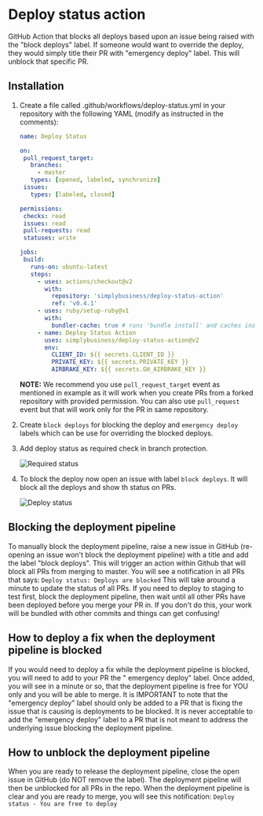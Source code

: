 # Deploy status action

GitHub Action that blocks all deploys based upon an issue being raised with the "block deploys" label. If someone would
want to override the deploy, they would simply title their PR with "emergency deploy" label. This will unblock that
specific PR.

## Installation

1. Create a file called .github/workflows/deploy-status.yml in your repository with the following YAML (modify as
   instructed in the comments):

    ```yaml
    name: Deploy Status

   on:
     pull_request_target:
       branches:
         - master
       types: [opened, labeled, synchronize]
     issues:
       types: [labeled, closed]

   permissions:
     checks: read
     issues: read
     pull-requests: read
     statuses: write
   
   jobs:
     build:
       runs-on: ubuntu-latest
       steps:
         - uses: actions/checkout@v2
           with:
             repository: 'simplybusiness/deploy-status-action'
             ref: 'v0.4.1'
         - uses: ruby/setup-ruby@v1
           with:
             bundler-cache: true # runs 'bundle install' and caches installed gems automatically                       
         - name: Deploy Status Action
           uses: simplybusiness/deploy-status-action@v2
           env:
             CLIENT_ID: ${{ secrets.CLIENT_ID }}
             PRIVATE_KEY: ${{ secrets.PRIVATE_KEY }}
             AIRBRAKE_KEY: ${{ secrets.GH_AIRBRAKE_KEY }}
    ```
   **NOTE:** We recommend you use `pull_request_target` event as mentioned in example as it will work when you create
   PRs from a forked repository with provided permission. You can also use `pull_request` event but that will work only
   for the PR in same repository.

2. Create `block deploys` for blocking the deploy and `emergency deploy` labels which can be use for overriding the
   blocked deploys.

3. Add deploy status as required check in branch protection.

   ![Required status](images/require_status.png)

5. To block the deploy now open an issue with label `block deploys`. It will block all the deploys and show th status on
   PRs.

   ![Deploy status](images/deploy_status.png)

## Blocking the deployment pipeline

To manually block the deployment pipeline, raise a new issue in GitHub (re-opening an issue won't block the deployment
pipeline) with a title and add the label "block deploys". This will trigger an action within Github that will block all
PRs from merging to master. You will see a notification in all PRs that says: ``` Deploy status: Deploys are blocked ```
This will take around a minute to update the status of all PRs. If you need to deploy to staging to test first, block
the deployment pipeline, then wait until all other PRs have been deployed before you merge your PR in. If you don't do
this, your work will be bundled with other commits and things can get confusing!

## How to deploy a fix when the deployment pipeline is blocked

If you would need to deploy a fix while the deployment pipeline is blocked, you will need to add to your PR the "
emergency deploy" label. Once added, you will see in a minute or so, that the deployment pipeline is free for YOU only
and you will be able to merge. It is IMPORTANT to note that the "emergency deploy" label should only be added to a PR
that is fixing the issue that is causing is deployments to be blocked. It is never acceptable to add the "emergency
deploy" label to a PR that is not meant to address the underlying issue blocking the deployment pipeline.

## How to unblock the deployment pipeline

When you are ready to release the deployment pipeline, close the open issue in GitHub (do NOT remove the label). The
deployment pipeline will then be unblocked for all PRs in the repo. When the deployment pipeline is clear and you are
ready to merge, you will see this notification: ``` Deploy status - You are free to deploy ```
